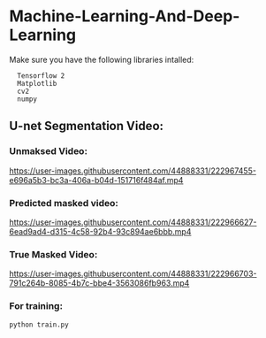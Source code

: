 # Machine-Learning-And-Deep-Learning

  Make sure you have the following libraries intalled:
      
      Tensorflow 2
      Matplotlib
      cv2
      numpy
  
  ## U-net Segmentation Video:
   
  ### Unmaksed Video:
    

https://user-images.githubusercontent.com/44888331/222967455-e696a5b3-bc3a-406a-b04d-151716f484af.mp4


    
      
  ### Predicted masked video: 
  
   https://user-images.githubusercontent.com/44888331/222966627-6ead9ad4-d315-4c58-92b4-93c894ae6bbb.mp4

 ### True Masked Video:

   https://user-images.githubusercontent.com/44888331/222966703-791c264b-8085-4b7c-bbe4-3563086fb963.mp4

 ### For training:
    
    
    python train.py
